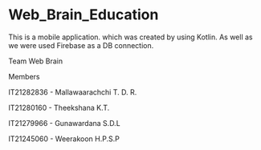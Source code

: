# Web_Brain_Education
This is a mobile application. which was created by using Kotlin. As well as we were used Firebase as a DB connection.

Team Web Brain

Members

IT21282836 - Mallawaarachchi T. D. R.

IT21280160 - Theekshana K.T.

IT21279966 - Gunawardana S.D.L

IT21245060 - Weerakoon H.P.S.P
